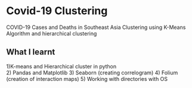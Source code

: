 # Covid-19 Clustering
COVID-19 Cases and Deaths in Southeast Asia Clustering using K-Means Algorithm and hierarchical clustering
## What I learnt
1)K-means and Hierarchical cluster in python\
2) Pandas and Matplotlib
3) Seaborn (creating correlogram)
4) Folium (creation of interaction maps)
5) Working with directories with OS
